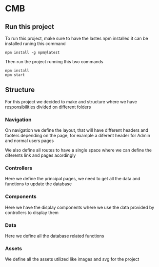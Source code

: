 # CMB

## Run this project

To run this project, make sure to have the lastes npm installed it can be installed runing this command

```console
npm install -g npm@latest
```

Then run the project running this two commands

```console
npm install
npm start
```

## Structure

For this project we decided to make and structure where we have responsibilities divided on different folders

### Navigation

On navigation we define the layout, that will have different headers and footers depending on the page, for example a diferent header
for Admin and normal users pages

We also define all routes to have a single space where we can define the diferents link and pages acordingly

### Controllers

Here we define the principal pages, we need to get all the data and functions to update the database

### Components

Here we have the display components where we use the data provided by controllers to display them

### Data

Here we define all the database related functions

### Assets

We define all the assets utilized like images and svg for the project
